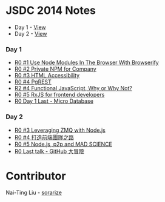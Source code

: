 JSDC 2014 Notes
===============

- Day 1 - [View](https://github.com/aar0nTw/jsdc2014-notes/blob/master/day_1.md)
- Day 2 - [View](https://github.com/aar0nTw/jsdc2014-notes/blob/master/day_2.md)

### Day 1

- [R0 #1 Use Node Modules In The Browser With Browserify](https://github.com/aar0nTw/jsdc2014-notes/blob/master/day_1.md#r0-1-use-node-modules-in-the-browser-with-browserify)
- [R0 #2 Private NPM for Company](https://github.com/aar0nTw/jsdc2014-notes/blob/master/day_1.md#r0-2-private-npm-for-company)
- [R0 #3 HTML Accessibility](https://github.com/aar0nTw/jsdc2014-notes/blob/master/day_1.md#r0-3-html-accessibility)
- [R0 #4 PgREST](https://github.com/aar0nTw/jsdc2014-notes/blob/master/day_1.md#r0-4-pgrest)
- [R2 #4 Functional JavaScript, Why or Why Not?](https://github.com/aar0nTw/jsdc2014-notes/blob/master/day_1.md#r2-4-functional-javascript-why-or-why-not)
- [R0 #5 RxJS for frontend developers](https://github.com/aar0nTw/jsdc2014-notes/blob/master/day_1.md#r0-5-rxjs-for-frontend-developers)
- [R0 Day 1 Last - Micro Database](https://github.com/aar0nTw/jsdc2014-notes/blob/master/day_1.md#r0-day-1-last---micro-database)

### Day 2

- [R0 #3 Leveraging ZMQ with Node.js](https://github.com/aar0nTw/jsdc2014-notes/blob/master/day_2.md#r0-3-leveraging-zmq-with-nodejs)
- [R0 #4 打造前端團隊之路](https://github.com/aar0nTw/jsdc2014-notes/blob/master/day_2.md#r0-4-%E6%89%93%E9%80%A0%E5%89%8D%E7%AB%AF%E5%9C%98%E9%9A%8A%E4%B9%8B%E8%B7%AF)
- [R0 #5 Node.js, p2p and MAD SCIENCE](https://github.com/aar0nTw/jsdc2014-notes/blob/master/day_2.md#r0-5-nodejs-p2p-and-mad-science)
- [R0 Last talk - GitHub 大冒險]()

Contributor
===========

Nai-Ting Liu - [sorarize](https://github.com/sorarize)

